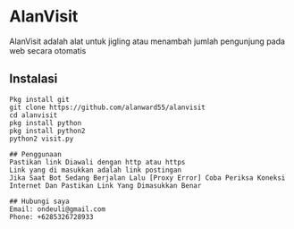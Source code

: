 # AlanVisit
AlanVisit adalah alat untuk jigling atau menambah jumlah pengunjung pada web secara otomatis

## Instalasi
```
Pkg install git
git clone https://github.com/alanward55/alanvisit
cd alanvisit
pkg install python
pkg install python2
python2 visit.py

## Penggunaan
Pastikan link Diawali dengan http atau https
Link yang di masukkan adalah link postingan
Jika Saat Bot Sedang Berjalan Lalu [Proxy Error] Coba Periksa Koneksi Internet Dan Pastikan Link Yang Dimasukkan Benar

## Hubungi saya
Email: ondeuli@gmail.com
Phone: +6285326728933